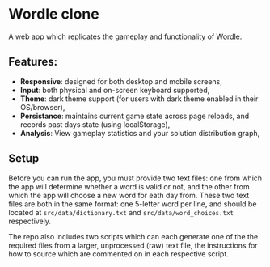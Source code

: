 # Wordle clone

A web app which replicates the gameplay and functionality of [Wordle](https://www.powerlanguage.co.uk/wordle).

## Features:

* **Responsive**: designed for both desktop and mobile screens,
* **Input**: both physical and on-screen keyboard supported,
* **Theme**: dark theme support (for users with dark theme enabled in their OS/browser),
* **Persistance**: maintains current game state across page reloads, and records past days state (using localStorage),
* **Analysis**: View gameplay statistics and your solution distribution graph,


## Setup

Before you can run the app, you must provide two text files: one from which the app will determine whether a word is valid or not, and the other from which the app will choose a new word for eath day from. These two text files are both in the same format: one 5-letter word per line, and should be located at `src/data/dictionary.txt` and `src/data/word_choices.txt` respectively.

The repo also includes two scripts which can each generate one of the the required files from a larger, unprocessed (raw) text file, the instructions for how to source which are commented on in each respective script.
